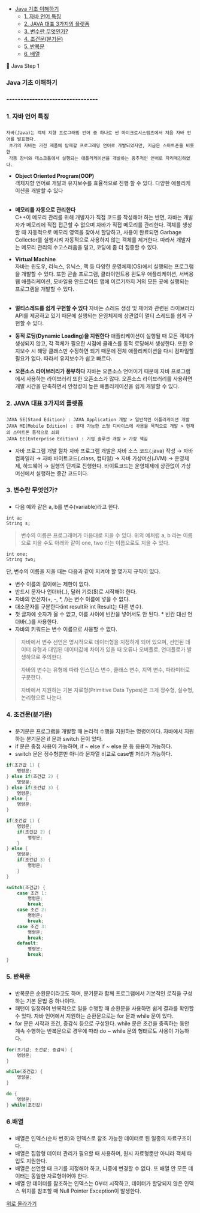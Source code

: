 -	[Java 기초 이해하기](#01)
	-	[1. 자바 언어 특징](#1)
	-	[2. JAVA 대표 3가지의 플랫폼](#2)
	-	[3. 변수란 무엇인가?](#3)
	-	[4. 조건문(분기문)](#4)
	-	[5. 반목문](#5)
	-	[6. 배열](#6)

:memo: Java Step 1

<h3 id=01>Java 기초 이해하기<h3>
--------------------------------

### <h3 id=1>1. 자바 언어 특징<h3>

```
자바(Java)는 객체 지향 프로그래밍 언어 중 하나로 썬 마이크로시스템즈에서 처음 자바 언어를 발표했다.
 초기의 자바는 가전 제품에 탑재할 프로그래밍 언어로 개발되었지만, 지금은 스마트폰을 비롯한
 각종 장비와 데스크톱에서 실행되는 애플리케이션을 개발하는 중추적인 언어로 자리매김하였다.
```

-	**Object Oriented Program(OOP)** <br> 객체지향 언어로 개발과 유지보수를 효율적으로 진행 할 수 있다. 다양한 애플리케이션을 개발할 수 있다<br><br>
-	**메모리를 자동으로 관리한다** <br>C++이 메모리 관리를 위해 개발자가 직접 코드를 작성해야 하는 반면, 자바는 개발자가 메모리에 직접 접근할 수 없으며 자바가 직접 메모리를 관리한다. 객체를 생성할 때 자동적으로 메모리 영역을 찾아서 할당하고, 사용이 완료되면 Garbage Collector를 실행시켜 자동적으로 사용하지 않는 객체를 제거한다. 따라서 개발자는 메모리 관리의 수고스러움을 덜고, 코딩에 좀 더 집중할 수 있다.

-	**Virtual Machine**  
	자바는 윈도우, 리눅스, 유닉스, 맥 등 다양한 운영체제(OS)에서 실행되는 프로그램을 개발할 수 있다. 또한 콘솔 프로그램, 클라이언트용 윈도우 애플리케이션, 서버용 웹 애플리케이션, 모바일용 안드로이드 앱에 이르기까지 거의 모든 곳에 실행되는 프로그램을 개발할 수 있다.<br><br>

-	**멀티스레드를 쉽게 구현할 수 있다** 자바는 스레드 생성 및 제어와 관련된 라이브러리 API를 제공하고 있기 때문에 실행되는 운영체제에 상관없이 멀티 스레드를 쉽게 구현할 수 있다.<br>

-	**동적 로딩(Dynamic Loading)을 지원한다** 애플리케이션이 실행될 때 모든 객체가 생성되지 않고, 각 객체가 필요한 시점에 클래스를 동적 로딩해서 생성한다. 또한 유지보수 시 해당 클래스만 수정하면 되기 때문에 전체 애플리케이션을 다시 컴파일할 필요가 없다. 따라서 유지보수가 쉽고 빠르다.<br>

-	**오픈소스 라이브러리가 풍부하다** 자바는 오픈소스 언어이기 때문에 자바 프로그램에서 사용하는 라이브러리 또한 오픈소스가 많다. 오픈소스 라이브러리를 사용하면 개발 시간을 단축하면서 안정성이 높은 애플리케이션을 쉽게 개발할 수 있다.

### <h3 id=2>2. JAVA 대표 3가지의 플랫폼<h3>

```
JAVA SE(Stand Edition) : JAVA Application 개발 > 일반적인 어플리케이션 개발
JAVA ME(Mobile Edition) : 휴대 가능한 소형 디바이스에 사용을 목적으로 개발 > 현재의 스마트폰 등작으로 쇠퇴
JAVA EE(Enterprise Edition) : 기업 솔루션 개발 > 가장 핵심
```

-	자바 프로그램 개발 절차 자바 프로그램 개발은 자바 소스 코드(.java) 작성 → 자바 컴파일러 → 자바 바이트코드(.class, 컴파일) → 자바 가상머신(JVM) → 운영체제, 하드웨어 → 실행의 단계로 진행한다. 바이트코드는 운영체제에 상관없이 가상머신에서 실행하는 중간 코드이다.

### <h3 id=3>3. 변수란 무엇인가?<h3>

-	다음 예와 같은 a, b를 변수(variable)라고 한다.

```
int a;
String s;
```

> 변수의 이름은 프로그래머가 마음대로 지을 수 있다. 위의 예처럼 a, b 라는 이름으로 지을 수도 아래와 같이 one, two 라는 이름으로도 지을 수 있다.

```
int one;
String two;
```

단, 변수의 이름을 지을 때는 다음과 같이 지켜야 할 몇가지 규칙이 있다.

-	변수 이름의 길이에는 제한이 없다.
-	반드시 문자나 언더바(_), 달러 기호($)로 시작해야 한다.
-	자바의 연산자(+, -, *, /)는 변수 이름에 넣을 수 없다.
-	대소문자를 구분한다(int result와 int Result는 다른 변수).
-	첫 글자에 숫자가 올 수 없고, 이름 사이에 빈칸을 넣어서도 안 된다. * 빈칸 대신 언더바(_)를 사용한다.
-	자바의 키워드는 변수 이름으로 사용할 수 없다.

> 자바에서 변수 선언은 명시적으로 데이터형을 지정하게 되어 있으며, 선언된 데이터 유형과 대입된 데이터값에 차이가 있을 때 오류나 오버플로, 언더플로가 발생하므로 주의한다.
>
> 자바의 변수는 유형에 따라 인스턴스 변수, 클래스 변수, 지역 변수, 파라미터로 구분한다.
>
> 자바에서 지원하는 기본 자료형(Primitive Data Types)은 크게 정수형, 실수형, 논리형으로 나눈다.

### <h3 id=4> 4. 조건문(분기문) <h3>

-	분기문은 프로그램을 개발할 때 논리적 수행을 지원하는 명령어이다. 자바에서 지원하는 분기문은 if 문과 switch 문이 있다.
-	if 문은 중첩 사용이 가능하며, if ~ else if ~ else 문 등 응용이 가능하다.
-	switch 문은 정수형뿐만 아니라 문자열 비교로 case별 처리가 가능하다.

```java
if(조건값 1) {
    명령문;
} else if(조건값 2) {
    명령문;
} else if(조건값 3) {
    명령문;
} else {
    명령문;
}
```

```java
if(조건값 1) {
	명령문;
	if(조건값 2) {
		명령문;
	}
} else {
	명령문;
	if(조건값 3) {
		명령문;
	}
}
```

```Java
switch(조건값) {
	case 조건 1:
		명령문;
		break;
	case 조건 2:
		명령문;
		break;
	case 조건 3:
		명령문;
		break;
	default:
		명령문;
		break;
}
```

### <h3 id=5>5. 반목문<h3>

-	반복문은 순환문이라고도 하며, 분기문과 함께 프로그램에서 기본적인 로직을 구성하는 기본 문법 중 하나이다.
-	패턴이 일정하여 반복적으로 일을 수행할 때 순환문을 사용하면 쉽게 결과를 확인할 수 있다. 자바 언어에서 지원하는 순환문으로는 for 문과 while 문이 있다.
-	for 문은 시작과 조건, 증감식 등으로 구성된다. while 문은 조건을 충족하는 동안 계속 수행하는 반복문으로 경우에 따라 do ~ while 문의 형태로도 사용이 가능하다.

```Java
for(초기값; 조건값; 증감식) {
    명령문;
}
```

```Java
while(조건값) {
	명령문;
}
```

```Java
do {
    명령문;
} while(조건값)
```

### <h3 id=6> 6.배열<h3>

-	배열은 인덱스(순차 번호)와 인덱스로 참조 가능한 데이터로 된 일종의 자료구조이다.
-	배열은 집합형 데이터 관리가 필요할 때 사용하며, 원시 자료형뿐만 아니라 객체 타입도 지원한다.
-	배열은 선언할 때 크기를 지정해야 하고, 나중에 변경할 수 없다. 또 배열 안 모든 데이터는 동일한 자료형이어야 한다.
-	배열 안 데이터를 참조하는 인덱스는 0부터 시작하고, 데이터가 할당되지 않은 인덱스 위치를 참조할 때 Null Pointer Exception이 발생한다.

[위로 올라가기](#01)
